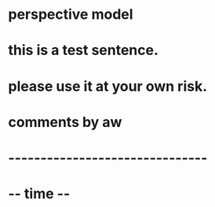 # perspective model
# this is a test sentence.
# please use it at your own risk.
# comments by aw
# -------------------------------
# -- time --
